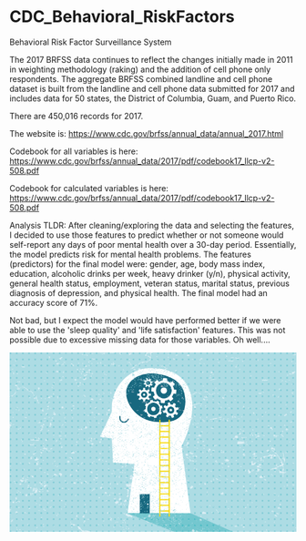 # CDC_Behavioral_RiskFactors
Behavioral Risk Factor Surveillance System

The 2017 BRFSS data continues to reflect the changes initially made in 2011 in weighting methodology (raking) and the addition of cell phone only respondents. The aggregate BRFSS combined landline and cell phone dataset is built from the landline and cell phone data submitted for 2017 and includes data for 50 states, the District of Columbia, Guam, and Puerto Rico.

There are 450,016 records for 2017.

The website is: https://www.cdc.gov/brfss/annual_data/annual_2017.html

Codebook for all variables is here: https://www.cdc.gov/brfss/annual_data/2017/pdf/codebook17_llcp-v2-508.pdf

Codebook for calculated variables is here: https://www.cdc.gov/brfss/annual_data/2017/pdf/codebook17_llcp-v2-508.pdf

Analysis TLDR: After cleaning/exploring the data and selecting the features, I decided to use those features to predict whether or not someone would self-report any days of poor mental health over a 30-day period. Essentially, the model predicts risk for mental health problems. The features (predictors) for the final model were: gender, age, body mass index, education, alcoholic drinks per week, heavy drinker (y/n), physical activity, general health status, employment, veteran status, marital status, previous diagnosis of depression, and physical health. The final model had an accuracy score of 71%. 

Not bad, but I expect the model would have performed better if we were able to use the 'sleep quality' and 'life satisfaction' features. This was not possible due to excessive missing data for those variables. Oh well....

![Mental Health](behavioral-health-vs-mental-health.png)
